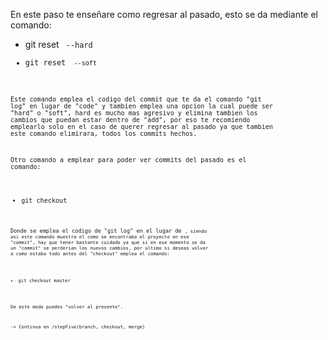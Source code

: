En este paso te enseñare como regresar al pasado, esto se da mediante el comando:

- git reset <code> --hard
- git reset <code> --soft

Este comando emplea el codigo del commit que te da el comando "git log" en lugar de "code" y tambien emplea una opcion la cual puede ser "hard" o "soft", hard es mucho mas agresivo y elimina tambien los cambios que puedan estar dentro de "add", por eso te recomiendo emplearlo solo en el caso de querer regresar al pasado ya que tambien este comando elimirara, todos los commits hechos.

Otro comando a emplear para poder ver commits del pasado es el comando:

- git checkout <code>

Donde se emplea el codigo de "git log" en el lugar de <code>, siendo asi este comando muestra el como se encontraba el proyecto en ese "commit", hay que tener bastante cuidado ya que si en ese momento se da un "commit" se perderian los nuevos cambios, por ultimo si deseas volver a como estaba todo antes del "checkout" emplea el comando:

- git checkout master

De este modo puedes "volver al presente".

-> Continua en /stepFive(branch, checkout, merge)